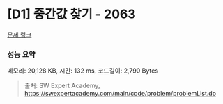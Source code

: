 # [D1] 중간값 찾기 - 2063 

[문제 링크](https://swexpertacademy.com/main/code/problem/problemDetail.do?contestProbId=AV5QPsXKA2UDFAUq) 

### 성능 요약

메모리: 20,128 KB, 시간: 132 ms, 코드길이: 2,790 Bytes



> 출처: SW Expert Academy, https://swexpertacademy.com/main/code/problem/problemList.do